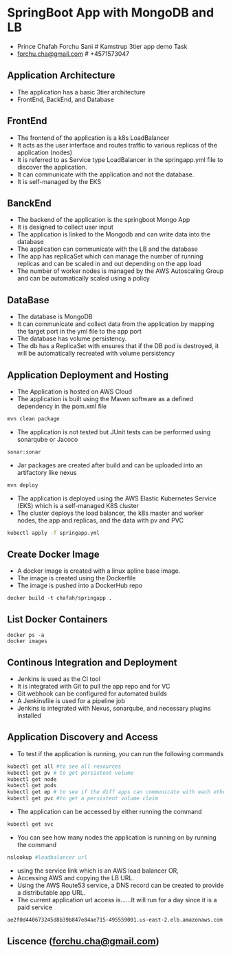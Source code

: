 # SpringBoot App with MongoDB and LB
+ Prince Chafah Forchu Sani # Kamstrup 3tier app demo Task
+ forchu.cha@gmail.com   # +4571573047
## Application Architecture
+ The application has a basic 3tier architecture
+ FrontEnd, BackEnd, and Database
## FrontEnd
+ The frontend of the application is a k8s LoadBalancer
+ It acts as the user interface and routes traffic to various replicas of the application (nodes)
+ It is referred to as Service type LoadBalancer in the springapp.yml file to discover the application.
+ It can communicate with the application and not the database.
+ It is self-managed by the EKS

## BanckEnd
+ The backend of the application is the springboot Mongo App
+ It is designed to collect user input
+ The application is linked to the Mongodb and can write data into the database
+ The application can communicate with the LB and the database
+ The app has replicaSet which can manage the number of running replicas and can be scaled in and out depending on the app load
+ The number of worker nodes is managed by the AWS Autoscaling Group and can be automatically scaled using a policy

## DataBase
+ The database is MongoDB
+ It can communicate and collect data from the application by mapping the target port in the yml file to the app port
+ The database has volume persistency.
+ The db has a ReplicaSet with ensures that if the DB pod is destroyed, it will be automatically recreated with volume persistency

## Application Deployment and Hosting
+ The Application is hosted on AWS Cloud
+ The application is built using the Maven software as a defined dependency in the pom.xml file
```bash
mvn clean package
```
+ The application is not tested but JUnit tests can be performed using sonarqube or Jacoco
```bash
sonar:sonar
```
+ Jar packages are created after build and can be uploaded into an artifactory like nexus
```bash
mvn deploy
```
+ The application is deployed using the AWS Elastic Kubernetes Service (EKS) which is a self-managed K8S cluster
+ The cluster deploys the load balancer, the k8s master and worker nodes, the app and replicas, and the data with pv and PVC
```bash
kubectl apply -f springapp.yml
```
## Create Docker Image
+ A docker image is created with a linux apline base image.
+ The image is created using the Dockerfile
+ The image is pushed into a DockerHub repo
```docker
docker build -t chafah/springapp .
```
## List Docker Containers
```docker
docker ps -a
docker images
```
## Continous Integration and Deployment
+ Jenkins is used as the CI tool
+ It is integrated with Git to pull the app repo and for VC
+ Git webhook can be configured for automated builds
+ A Jenkinsfile is used for a pipeline job
+ Jenkins is integrated with Nexus, sonarqube, and necessary plugins installed
## Application Discovery and Access
+ To test if the application is running, you can run the following commands
```bash
kubectl get all #to see all resources
kubectl get pv # to get persistent volume
kubectl get node
kubectl get pods
kubectl get ep # to see if the diff apps can communicate with each other
kubectl get pvc #to get a persistent volume claim
```
+ The application can be accessed by either running the command
```bash
kubectl get svc
```
+ You can see how many nodes the application is running on by running the command
```bash
nslookup #loadbalancer url
```
+ using the service link which is an AWS load balancer OR,
+ Accessing AWS and copying the LB URL.
+ Using the AWS Route53 service, a DNS record can be created to provide a distributable app URL.
+ The current application url access is......It will run for a day since it is a paid service
```bash
ae2f0d440673245d8b39b847e84ae715-495559001.us-east-2.elb.amazonaws.com
```

## Liscence (forchu.cha@gmail.com)
